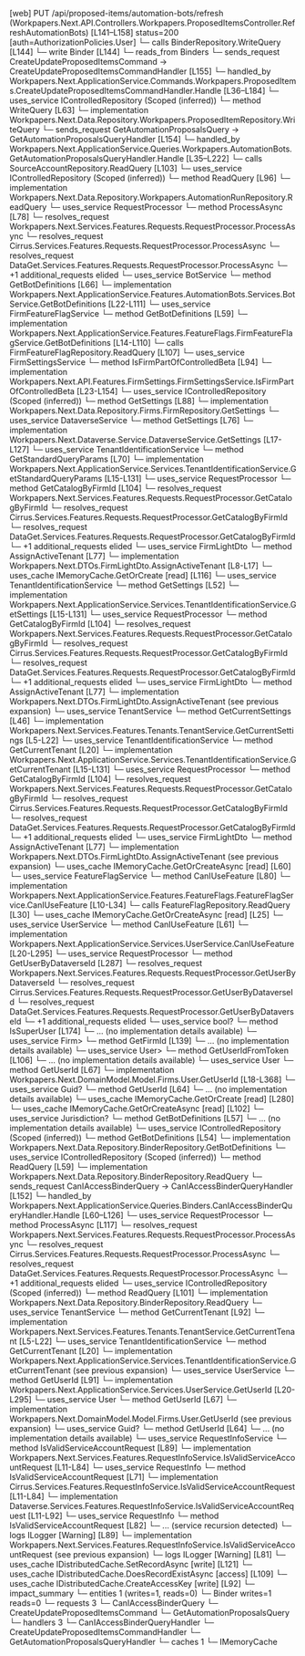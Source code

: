 [web] PUT /api/proposed-items/automation-bots/refresh  (Workpapers.Next.API.Controllers.Workpapers.ProposedItemsController.RefreshAutomationBots)  [L141–L158] status=200 [auth=AuthorizationPolicies.User]
  └─ calls BinderRepository.WriteQuery [L144]
  └─ write Binder [L144]
    └─ reads_from Binders
  └─ sends_request CreateUpdateProposedItemsCommand -> CreateUpdateProposedItemsCommandHandler [L155]
    └─ handled_by Workpapers.Next.ApplicationService.Commands.Workpapers.ProposedItems.CreateUpdateProposedItemsCommandHandler.Handle [L36–L184]
      └─ uses_service IControlledRepository<ProposedItem> (Scoped (inferred))
        └─ method WriteQuery [L63]
          └─ implementation Workpapers.Next.Data.Repository.Workpapers.ProposedItemRepository.WriteQuery
  └─ sends_request GetAutomationProposalsQuery -> GetAutomationProposalsQueryHandler [L154]
    └─ handled_by Workpapers.Next.ApplicationService.Queries.Workpapers.AutomationBots.GetAutomationProposalsQueryHandler.Handle [L35–L222]
      └─ calls SourceAccountRepository.ReadQuery [L103]
      └─ uses_service IControlledRepository<AutomationRun> (Scoped (inferred))
        └─ method ReadQuery [L96]
          └─ implementation Workpapers.Next.Data.Repository.Workpapers.AutomationRunRepository.ReadQuery
      └─ uses_service RequestProcessor
        └─ method ProcessAsync [L78]
          └─ resolves_request Workpapers.Next.Services.Features.Requests.RequestProcessor.ProcessAsync
          └─ resolves_request Cirrus.Services.Features.Requests.RequestProcessor.ProcessAsync
          └─ resolves_request DataGet.Services.Features.Requests.RequestProcessor.ProcessAsync
          └─ +1 additional_requests elided
      └─ uses_service BotService
        └─ method GetBotDefinitions [L66]
          └─ implementation Workpapers.Next.ApplicationService.Features.AutomationBots.Services.BotService.GetBotDefinitions [L22-L111]
            └─ uses_service FirmFeatureFlagService
              └─ method GetBotDefinitions [L59]
                └─ implementation Workpapers.Next.ApplicationService.Features.FeatureFlags.FirmFeatureFlagService.GetBotDefinitions [L14-L110]
                  └─ calls FirmFeatureFlagRepository.ReadQuery [L107]
                  └─ uses_service FirmSettingsService
                    └─ method IsFirmPartOfControlledBeta [L94]
                      └─ implementation Workpapers.Next.API.Features.FirmSettings.FirmSettingsService.IsFirmPartOfControlledBeta [L23-L154]
                        └─ uses_service IControlledRepository<Firm> (Scoped (inferred))
                          └─ method GetSettings [L88]
                            └─ implementation Workpapers.Next.Data.Repository.Firms.FirmRepository.GetSettings
                        └─ uses_service DataverseService
                          └─ method GetSettings [L76]
                            └─ implementation Workpapers.Next.Dataverse.Service.DataverseService.GetSettings [L17-L127]
                              └─ uses_service TenantIdentificationService
                                └─ method GetStandardQueryParams [L70]
                                  └─ implementation Workpapers.Next.ApplicationService.Services.TenantIdentificationService.GetStandardQueryParams [L15-L131]
                                    └─ uses_service RequestProcessor
                                      └─ method GetCatalogByFirmId [L104]
                                        └─ resolves_request Workpapers.Next.Services.Features.Requests.RequestProcessor.GetCatalogByFirmId
                                        └─ resolves_request Cirrus.Services.Features.Requests.RequestProcessor.GetCatalogByFirmId
                                        └─ resolves_request DataGet.Services.Features.Requests.RequestProcessor.GetCatalogByFirmId
                                        └─ +1 additional_requests elided
                                    └─ uses_service FirmLightDto
                                      └─ method AssignActiveTenant [L77]
                                        └─ implementation Workpapers.Next.DTOs.FirmLightDto.AssignActiveTenant [L8-L17]
                                    └─ uses_cache IMemoryCache.GetOrCreate [read] [L116]
                        └─ uses_service TenantIdentificationService
                          └─ method GetSettings [L52]
                            └─ implementation Workpapers.Next.ApplicationService.Services.TenantIdentificationService.GetSettings [L15-L131]
                              └─ uses_service RequestProcessor
                                └─ method GetCatalogByFirmId [L104]
                                  └─ resolves_request Workpapers.Next.Services.Features.Requests.RequestProcessor.GetCatalogByFirmId
                                  └─ resolves_request Cirrus.Services.Features.Requests.RequestProcessor.GetCatalogByFirmId
                                  └─ resolves_request DataGet.Services.Features.Requests.RequestProcessor.GetCatalogByFirmId
                                  └─ +1 additional_requests elided
                              └─ uses_service FirmLightDto
                                └─ method AssignActiveTenant [L77]
                                  └─ implementation Workpapers.Next.DTOs.FirmLightDto.AssignActiveTenant (see previous expansion)
                        └─ uses_service TenantService
                          └─ method GetCurrentSettings [L46]
                            └─ implementation Workpapers.Next.Services.Features.Tenants.TenantService.GetCurrentSettings [L5-L22]
                              └─ uses_service TenantIdentificationService
                                └─ method GetCurrentTenant [L20]
                                  └─ implementation Workpapers.Next.ApplicationService.Services.TenantIdentificationService.GetCurrentTenant [L15-L131]
                                    └─ uses_service RequestProcessor
                                      └─ method GetCatalogByFirmId [L104]
                                        └─ resolves_request Workpapers.Next.Services.Features.Requests.RequestProcessor.GetCatalogByFirmId
                                        └─ resolves_request Cirrus.Services.Features.Requests.RequestProcessor.GetCatalogByFirmId
                                        └─ resolves_request DataGet.Services.Features.Requests.RequestProcessor.GetCatalogByFirmId
                                        └─ +1 additional_requests elided
                                    └─ uses_service FirmLightDto
                                      └─ method AssignActiveTenant [L77]
                                        └─ implementation Workpapers.Next.DTOs.FirmLightDto.AssignActiveTenant (see previous expansion)
                        └─ uses_cache IMemoryCache.GetOrCreateAsync [read] [L60]
                  └─ uses_service FeatureFlagService
                    └─ method CanIUseFeature [L80]
                      └─ implementation Workpapers.Next.ApplicationService.Features.FeatureFlags.FeatureFlagService.CanIUseFeature [L10-L34]
                        └─ calls FeatureFlagRepository.ReadQuery [L30]
                        └─ uses_cache IMemoryCache.GetOrCreateAsync [read] [L25]
                  └─ uses_service UserService
                    └─ method CanIUseFeature [L61]
                      └─ implementation Workpapers.Next.ApplicationService.Services.UserService.CanIUseFeature [L20-L295]
                        └─ uses_service RequestProcessor
                          └─ method GetUserByDataverseId [L287]
                            └─ resolves_request Workpapers.Next.Services.Features.Requests.RequestProcessor.GetUserByDataverseId
                            └─ resolves_request Cirrus.Services.Features.Requests.RequestProcessor.GetUserByDataverseId
                            └─ resolves_request DataGet.Services.Features.Requests.RequestProcessor.GetUserByDataverseId
                            └─ +1 additional_requests elided
                        └─ uses_service bool?
                          └─ method IsSuperUser [L174]
                            └─ ... (no implementation details available)
                        └─ uses_service Firm>
                          └─ method GetFirmId [L139]
                            └─ ... (no implementation details available)
                        └─ uses_service User>
                          └─ method GetUserIdFromToken [L106]
                            └─ ... (no implementation details available)
                        └─ uses_service User
                          └─ method GetUserId [L67]
                            └─ implementation Workpapers.Next.DomainModel.Model.Firms.User.GetUserId [L18-L368]
                        └─ uses_service Guid?
                          └─ method GetUserId [L64]
                            └─ ... (no implementation details available)
                        └─ uses_cache IMemoryCache.GetOrCreate [read] [L280]
                  └─ uses_cache IMemoryCache.GetOrCreateAsync [read] [L102]
            └─ uses_service Jurisdiction?
              └─ method GetBotDefinitions [L57]
                └─ ... (no implementation details available)
            └─ uses_service IControlledRepository<Binder> (Scoped (inferred))
              └─ method GetBotDefinitions [L54]
                └─ implementation Workpapers.Next.Data.Repository.BinderRepository.GetBotDefinitions
      └─ uses_service IControlledRepository<Binder> (Scoped (inferred))
        └─ method ReadQuery [L59]
          └─ implementation Workpapers.Next.Data.Repository.BinderRepository.ReadQuery
  └─ sends_request CanIAccessBinderQuery -> CanIAccessBinderQueryHandler [L152]
    └─ handled_by Workpapers.Next.ApplicationService.Queries.Binders.CanIAccessBinderQueryHandler.Handle [L60–L126]
      └─ uses_service RequestProcessor
        └─ method ProcessAsync [L117]
          └─ resolves_request Workpapers.Next.Services.Features.Requests.RequestProcessor.ProcessAsync
          └─ resolves_request Cirrus.Services.Features.Requests.RequestProcessor.ProcessAsync
          └─ resolves_request DataGet.Services.Features.Requests.RequestProcessor.ProcessAsync
          └─ +1 additional_requests elided
      └─ uses_service IControlledRepository<Binder> (Scoped (inferred))
        └─ method ReadQuery [L101]
          └─ implementation Workpapers.Next.Data.Repository.BinderRepository.ReadQuery
      └─ uses_service TenantService
        └─ method GetCurrentTenant [L92]
          └─ implementation Workpapers.Next.Services.Features.Tenants.TenantService.GetCurrentTenant [L5-L22]
            └─ uses_service TenantIdentificationService
              └─ method GetCurrentTenant [L20]
                └─ implementation Workpapers.Next.ApplicationService.Services.TenantIdentificationService.GetCurrentTenant (see previous expansion)
      └─ uses_service UserService
        └─ method GetUserId [L91]
          └─ implementation Workpapers.Next.ApplicationService.Services.UserService.GetUserId [L20-L295]
            └─ uses_service User
              └─ method GetUserId [L67]
                └─ implementation Workpapers.Next.DomainModel.Model.Firms.User.GetUserId (see previous expansion)
            └─ uses_service Guid?
              └─ method GetUserId [L64]
                └─ ... (no implementation details available)
      └─ uses_service RequestInfoService
        └─ method IsValidServiceAccountRequest [L89]
          └─ implementation Workpapers.Next.Services.Features.RequestInfoService.IsValidServiceAccountRequest [L11-L84]
            └─ uses_service RequestInfo
              └─ method IsValidServiceAccountRequest [L71]
                └─ implementation Cirrus.Services.Features.RequestInfoService.IsValidServiceAccountRequest [L11-L84]
                └─ implementation Dataverse.Services.Features.RequestInfoService.IsValidServiceAccountRequest [L11-L92]
                  └─ uses_service RequestInfo
                    └─ method IsValidServiceAccountRequest [L82]
                      └─ ... (service recursion detected)
                  └─ logs ILogger<IRequestInfoService> [Warning] [L89]
                └─ implementation Workpapers.Next.Services.Features.RequestInfoService.IsValidServiceAccountRequest (see previous expansion)
            └─ logs ILogger<IRequestInfoService> [Warning] [L81]
      └─ uses_cache IDistributedCache.SetRecordAsync [write] [L121]
      └─ uses_cache IDistributedCache.DoesRecordExistAsync [access] [L109]
      └─ uses_cache IDistributedCache.CreateAccessKey [write] [L92]
  └─ impact_summary
    └─ entities 1 (writes=1, reads=0)
      └─ Binder writes=1 reads=0
    └─ requests 3
      └─ CanIAccessBinderQuery
      └─ CreateUpdateProposedItemsCommand
      └─ GetAutomationProposalsQuery
    └─ handlers 3
      └─ CanIAccessBinderQueryHandler
      └─ CreateUpdateProposedItemsCommandHandler
      └─ GetAutomationProposalsQueryHandler
    └─ caches 1
      └─ IMemoryCache

